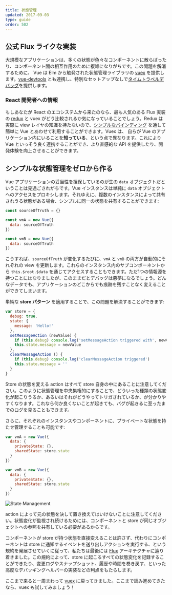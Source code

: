 ```yaml
---
title: 状態管理
updated: 2017-09-03
type: guide
order: 502
---
```


## 公式 Flux ライクな実装

大規模なアプリケーションは、多くの状態が色々なコンポーネントに散らばったり、コンポーネント間の相互作用のために複雑になりがちです。この問題を解消するために、 Vue は Elm から触発された状態管理ライブラリの [vuex](https://github.com/vuejs/vuex) を提供します。[vue-devtools](https://github.com/vuejs/vue-devtools) とも連携し、特別なセットアップなしで[タイムトラベルデバッグ](https://raw.githubusercontent.com/vuejs/vue-devtools/master/media/demo.gif)を提供します。

### React 開発者への情報

もしあなたが React のエコシステムから来たのなら、最も人気のある Flux 実装の [redux](https://github.com/reactjs/redux) と vuex がどう比較されるか気になっていることでしょう。Redux は実際に view レイヤの知識を持たないので、[シンプルなバインディング](https://yarnpkg.com/en/packages?q=redux%20vue&p=1) を通して簡単に Vue とあわせて利用することができます。Vuex は、 自らが Vue のアプリケーション内にいることを**知っている**、という点で異なります。これにより Vue といっそう良く連携することができ、より直感的な API を提供したり、開発体験を向上させることができます。

## シンプルな状態管理をゼロから作る

Vue アプリケーションの妥当性を担保しているのが生の `data` オブジェクトだということは見過ごされがちです。Vue インスタンスは単純に `data` オブジェクトへのアクセスをプロキシします。それゆえに、複数のインスタンスによって共有されうる状態がある場合、シンプルに同一の状態を共有することができます:

``` js
const sourceOfTruth = {}

const vmA = new Vue({
  data: sourceOfTruth
})

const vmB = new Vue({
  data: sourceOfTruth
})
```

こうすれば、`sourceOfTruth` が変化するたびに、`vmA` と `vmB` の両方が自動的にそれぞれの view を更新します。これらのインスタンス内のサブコンポーネントから `this.$root.$data` を通じてアクセスすることもできます。ただ1つの情報源を持つことにはなりましたが、このままだとデバッグは悪夢になるでしょう。どんなデータでも、アプリケーションのどこからでも痕跡を残すことなく変えることができてしまいます。

単純な **store パターン** を適用することで、この問題を解決することができます:

``` js
var store = {
  debug: true,
  state: {
    message: 'Hello!'
  },
  setMessageAction (newValue) {
    if (this.debug) console.log('setMessageAction triggered with', newValue)
    this.state.message = newValue
  },
  clearMessageAction () {
    if (this.debug) console.log('clearMessageAction triggered')
    this.state.message = ''
  }
}
```

Store の状態を変える action はすべて store 自身の中にあることに注意してください。このように状態管理を中央集権的にすることで、どういった種類の状態変化が起こりうるか、あるいはそれがどうやってトリガされているか、が分かりやすくなります。これなら何か良くないことが起きても、バグが起きるに至ったまでのログを見ることもできます。

さらに、それぞれのインスタンスやコンポーネントに、プライベートな状態を持たせ管理することも可能です:

``` js
var vmA = new Vue({
  data: {
    privateState: {},
    sharedState: store.state
  }
})

var vmB = new Vue({
  data: {
    privateState: {},
    sharedState: store.state
  }
})
```

![State Management](/images/state.png)

<p class="tip">action によって元の状態を決して置き換えてはいけないことに注意してください。状態変化が監視され続けるためには、コンポーネントと store が同じオブジェクトへの参照を共有している必要があるからです。</p>

コンポーネントが store が持つ状態を直接変えることは許さず、代わりにコンポーネントは store に通知するイベントを送り出しアクションを実行する、という規約を発展させていくに従って、私たちは最後には [Flux](https://facebook.github.io/flux/) アーキテクチャに辿り着きました。この規約によって、store に起こるすべての状態変化を記録することができたり、変更ログやスナップショット、履歴や時間を巻き戻す、といった高度なデバッギングヘルパーの実装などの利点をもたらします。

ここまで来ると一周まわって [vuex](https://github.com/vuejs/vuex) に戻ってきました。ここまで読み進めてきたなら、vuex も試してみましょう！
